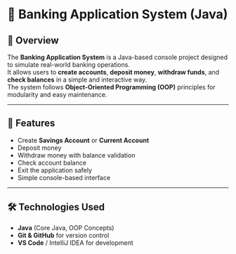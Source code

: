 # 🏦 Banking Application System (Java)

## 📌 Overview
The **Banking Application System** is a Java-based console project designed to simulate real-world banking operations.  
It allows users to **create accounts**, **deposit money**, **withdraw funds**, and **check balances** in a simple and interactive way.  
The system follows **Object-Oriented Programming (OOP)** principles for modularity and easy maintenance.

---

## 🚀 Features
- Create **Savings Account** or **Current Account**
- Deposit money
- Withdraw money with balance validation
- Check account balance
- Exit the application safely
- Simple console-based interface

---

## 🛠 Technologies Used
- **Java** (Core Java, OOP Concepts)
- **Git & GitHub** for version control
- **VS Code** / IntelliJ IDEA for development

